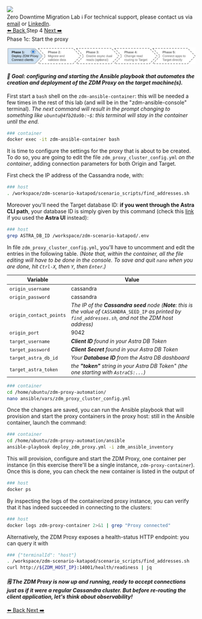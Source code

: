<!-- TOP -->
<div class="top">
  <img class="scenario-academy-logo" src="https://datastax-academy.github.io/katapod-shared-assets/images/ds-academy-2023.svg" />
  <div class="scenario-title-section">
    <span class="scenario-title">Zero Downtime Migration Lab</span>
    <span class="scenario-subtitle">ℹ️ For technical support, please contact us via <a href="mailto:aleksandr.volochnev@datastax.com">email</a> or <a href="https://dtsx.io/aleks">LinkedIn</a>.</span>
  </div>
</div>

<!-- NAVIGATION -->
<div id="navigation-top" class="navigation-top">
 <a href='command:katapod.loadPage?[{"step":"step3"}]' 
   class="btn btn-dark navigation-top-left">⬅️ Back
 </a>
<span class="step-count">Step 4</span>
 <a href='command:katapod.loadPage?[{"step":"step5"}]' 
    class="btn btn-dark navigation-top-right">Next ➡️
  </a>
</div>

<!-- CONTENT -->

<div class="step-title">Phase 1c: Start the proxy</div>

![Phase 1c](images/p1c.png)

#### _🎯 Goal: configuring and starting the Ansible playbook that automates the creation and deployment of the ZDM Proxy on the target machine(s)._

First start a `bash` shell on the `zdm-ansible-container`: this
will be needed a few times in the rest of this lab
(and will be in the "zdm-ansible-console" terminal).
_The next command will result in the prompt changing to_
_something like `ubuntu@4fb20a9b:~$`:_
_this terminal will stay in the container until the end._

```bash
### container
docker exec -it zdm-ansible-container bash
```

It is time to configure the settings for the proxy that is
about to be created. To do so, you are going to edit
the file `zdm_proxy_cluster_config.yml` _on the container_,
adding connection parameters for both Origin and Target.

First check the IP address of the Cassandra node, with:

```bash
### host
. /workspace/zdm-scenario-katapod/scenario_scripts/find_addresses.sh
```

Moreover you'll need the Target database ID:
**if you went through the Astra CLI path**, your database ID is simply given by this command
(check this [link](https://awesome-astra.github.io/docs/pages/astra/faq/#where-should-i-find-a-database-identifier) if you used the **Astra UI** instead):

```bash
### host
grep ASTRA_DB_ID /workspace/zdm-scenario-katapod/.env
```

In file `zdm_proxy_cluster_config.yml`, you'll have to uncomment and edit the entries in the following table.
_(Note that, within the container, all the file editing will have to be done in the console. To save and quit_
_`nano` when you are done, hit `Ctrl-X`, then `Y`, then `Enter`.)_

|Variable                 | Value|
|-------------------------|------|
|`origin_username`        | cassandra     |
|`origin_password`        | cassandra     |
|`origin_contact_points`  | _The IP of the **Cassandra seed** node (**Note**: this is the value of_ `CASSANDRA_SEED_IP` _as printed by `find_addresses.sh`, and not the ZDM host address)_     |
|`origin_port`            | 9042     |
|`target_username`        | _**Client ID** found in your Astra DB Token_     |
|`target_password`        | _**Client Secret** found in your Astra DB Token_     |
|`target_astra_db_id`     | _Your **Database ID** from the Astra DB dashboard_     |
|`target_astra_token`     | _the **"token"** string in your Astra DB Token" (the one starting with `AstraCS:...`)_     |


```bash
### container
cd /home/ubuntu/zdm-proxy-automation/
nano ansible/vars/zdm_proxy_cluster_config.yml
```

Once the changes are saved,
you can run the Ansible playbook that will provision and start the proxy containers in the proxy host: still in the Ansible container, launch the command:

```bash
### container
cd /home/ubuntu/zdm-proxy-automation/ansible
ansible-playbook deploy_zdm_proxy.yml -i zdm_ansible_inventory
```

This will provision, configure and start the ZDM Proxy, one container per instance
(in this exercise there'll be a single instance, `zdm-proxy-container`).
Once this is done, you can check the new container is listed in the output of

```bash
### host
docker ps
```

By inspecting the logs of the containerized proxy instance, you can verify that it has indeed
succeeded in connecting to the clusters:

```bash
### host
docker logs zdm-proxy-container 2>&1 | grep "Proxy connected"
```

Alternatively, the ZDM Proxy exposes a health-status HTTP endpoint:
you can query it with

```bash
### {"terminalId": "host"}
. /workspace/zdm-scenario-katapod/scenario_scripts/find_addresses.sh
curl http://${ZDM_HOST_IP}:14001/health/readiness | jq
```

#### _🗒️ The ZDM Proxy is now up and running, ready to accept connections just as if it were a regular Cassandra cluster. But before re-routing the client application, let's think about observability!_

<!-- NAVIGATION -->
<div id="navigation-bottom" class="navigation-bottom">
 <a href='command:katapod.loadPage?[{"step":"step3"}]'
   class="btn btn-dark navigation-bottom-left">⬅️ Back
 </a>
 <a href='command:katapod.loadPage?[{"step":"step5"}]'
    class="btn btn-dark navigation-bottom-right">Next ➡️
  </a>
</div>
